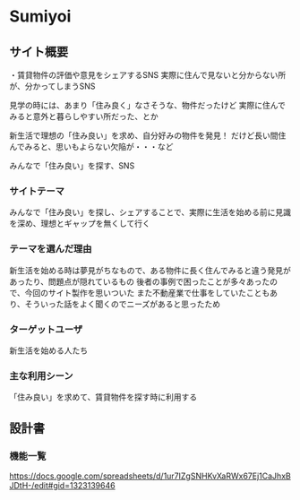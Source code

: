 # Sumiyoi

## サイト概要
・賃貸物件の評価や意見をシェアするSNS
実際に住んで見ないと分からない所が、分かってしまうSNS

見学の時には、あまり「住み良く」なさそうな、物件だったけど
実際に住んでみると意外と暮らしやすい所だった、とか

新生活で理想の「住み良い」を求め、自分好みの物件を発見！
だけど長い間住んでみると、思いもよらない欠陥が・・・など

みんなで「住み良い」を探す、SNS

### サイトテーマ
みんなで「住み良い」を探し、シェアすることで、実際に生活を始める前に見識を深め、理想とギャップを無くして行く

### テーマを選んだ理由
新生活を始める時は夢見がちなもので、ある物件に長く住んでみると違う発見があったり、問題点が隠れているもの
後者の事例で困ったことが多々あったので、今回のサイト製作を思いついた
また不動産業で仕事をしていたこともあり、そういった話をよく聞くのでニーズがあると思ったため

### ターゲットユーザ
新生活を始める人たち

### 主な利用シーン
「住み良い」を求めて、賃貸物件を探す時に利用する

## 設計書


### 機能一覧
https://docs.google.com/spreadsheets/d/1ur7IZgSNHKvXaRWx67Ej1CaJhxBJDtH-/edit#gid=1323139646


